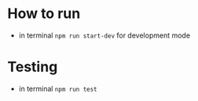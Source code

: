 # How to run
- in terminal ```npm run start-dev``` for development mode

# Testing
- in terminal ```npm run test```
